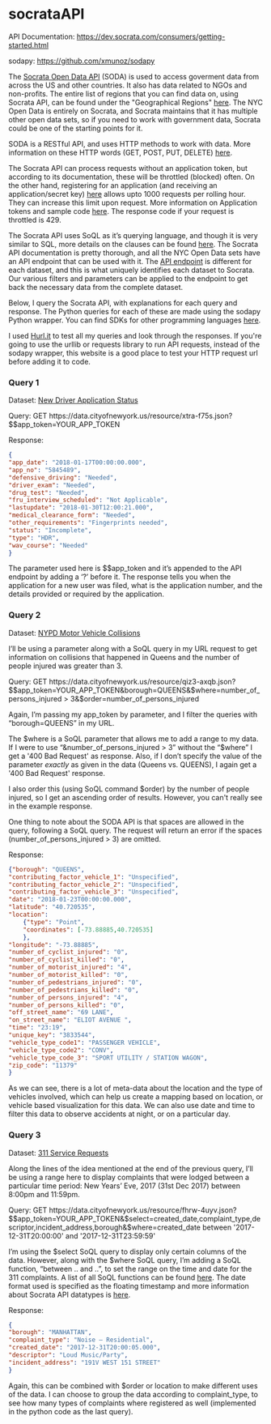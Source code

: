 # socrataAPI
API Documentation: https://dev.socrata.com/consumers/getting-started.html 

sodapy: https://github.com/xmunoz/sodapy

The [Socrata Open Data API](https://dev.socrata.com/) (SODA) is used to access goverment data from across the US and other countries. It also has data related to NGOs and non-profits. The entire list of regions that you can find data on, using Socrata API, can be found under the "Geographical Regions" [here](https://www.opendatanetwork.com/). The NYC Open Data is entirely on Socrata, and Socrata maintains that it has multiple other open data sets, so if you need to work with government data, Socrata could be one of the starting points for it.

SODA is a RESTful API, and uses HTTP methods to work with data. More information on these HTTP words (GET, POST, PUT, DELETE) [here](https://dev.socrata.com/docs/verbs.html).

The Socrata API can process requests without an application token, but according to its documentation, these will be throttled (blocked) often. On the other hand, registering for an application (and receiving an application/secret key) [here](https://opendata.socrata.com/login) allows upto 1000 requests per rolling hour. They can increase this limit upon request. More information on Application tokens and sample code [here](https://dev.socrata.com/docs/app-tokens.html). The response code if your request is throttled is 429. 

The Socrata API uses SoQL as it’s querying language, and though it is very similar to SQL, more details on the clauses can be found [here](https://dev.socrata.com/docs/queries/). The Socrata API documentation is pretty thorough, and all the NYC Open Data sets have an API endpoint that can be used with it. The [API endpoint](https://dev.socrata.com/docs/endpoints.html) is different for each dataset, and this is what uniquely identifies each dataset to Socrata. Our various filters and parameters can be applied to the endpoint to get back the necessary data from the complete dataset.

Below, I query the Socrata API, with explanations for each query and response. The Python queries for each of these are made using the sodapy Python wrapper. You can find SDKs for other programming languages [here](https://dev.socrata.com/libraries/). 

I used [Hurl.it](https://www.hurl.it/) to test all my queries and look through the responses. If you're going to use the urllib or requests library to run API requests, instead of the sodapy wrapper, this website is a good place to test your HTTP request url before adding it to code.

### Query 1

Dataset: [New Driver Application Status](https://data.cityofnewyork.us/Transportation/New-Driver-Application-Status/dpec-ucu7)

Query: GET https&#58;<i></i>//data.cityofnewyork.us/resource/xtra-f75s.json?$$app_token=YOUR_APP_TOKEN

Response: 
```json
{
"app_date": "2018-01-17T00:00:00.000",
"app_no": "5845489",
"defensive_driving": "Needed",
"driver_exam": "Needed",
"drug_test": "Needed",
"fru_interview_scheduled": "Not Applicable",
"lastupdate": "2018-01-30T12:00:21.000",
"medical_clearance_form": "Needed",
"other_requirements": "Fingerprints needed", 
"status": "Incomplete", 
"type": "HDR", 
"wav_course": "Needed"
}
```
The parameter used here is $$app_token and it’s appended to the API endpoint by adding a ‘?’ before it. The response tells you when the application for a new user was filed, what is the application number, and the details provided or required by the application.

### Query 2

Dataset: [NYPD Motor Vehicle Collisions](https://data.cityofnewyork.us/Public-Safety/NYPD-Motor-Vehicle-Collisions/h9gi-nx95)

I’ll be using a parameter along with a SoQL query in my URL request to get information on collisions that happened in Queens and the number of people injured was greater than 3.

Query: GET https&#58;//<i></i>data\.cityofnewyork.us/resource/qiz3-axqb.json?$$app_token=YOUR_APP_TOKEN&borough=QUEENS&$where=number_of_persons_injured > 3&$order=number_of_persons_injured

Again, I’m passing my app_token by parameter, and I filter the queries with “borough=QUEENS” in my URL. 

The $where is a SoQL parameter that allows me to add a range to my data. If I were to use “&number_of_persons_injured > 3” without the “$where” I get a '400 Bad Request' as response. Also, if I don’t specify the value of the parameter <i>exactly</i> as given in the data (Queens vs. QUEENS), I again get a '400 Bad Request' response.

I also order this (using SoQL command $order) by the number of people injured, so I get an ascending order of results. However, you can't really see in the example response. 

One thing to note about the SODA API is that spaces are allowed in the query, following a SoQL query. The request will return an error if the spaces (number_of_persons_injured > 3) are omitted.

Response: 
```json
{"borough": "QUEENS",
"contributing_factor_vehicle_1": "Unspecified",
"contributing_factor_vehicle_2": "Unspecified",
"contributing_factor_vehicle_3": "Unspecified",
"date": "2018-01-23T00:00:00.000",
"latitude": "40.720535",
"location":
	{"type": "Point",
	"coordinates": [-73.88885,40.720535]
	},
"longitude": "-73.88885",
"number_of_cyclist_injured": "0",
"number_of_cyclist_killed": "0",
"number_of_motorist_injured": "4",
"number_of_motorist_killed": "0",
"number_of_pedestrians_injured": "0",
"number_of_pedestrians_killed": "0",
"number_of_persons_injured": "4",
"number_of_persons_killed": "0",
"off_street_name": "69 LANE",
"on_street_name": "ELIOT AVENUE ", 
"time": "23:19", 
"unique_key": "3833544", 
"vehicle_type_code1": "PASSENGER VEHICLE", 
"vehicle_type_code2": "CONV", 
"vehicle_type_code_3": "SPORT UTILITY / STATION WAGON",
"zip_code": "11379"
}
```
As we can see, there is a lot of meta-data about the location and the type of vehicles involved, which can help us create a mapping based on location, or vehicle based visualization for this data. We can also use date and time to filter this data to observe accidents at night, or on a particular day.

### Query 3

Dataset: [311 Service Requests](https://data.cityofnewyork.us/Social-Services/311-Service-Requests-from-2010-to-Present/erm2-nwe9)

Along the lines of the idea mentioned at the end of the previous query, I’ll be using a range here to display complaints that were lodged between a particular time period: New Years’ Eve, 2017 (31st Dec 2017) between 8:00pm and 11:59pm.

Query: GET https&#58;//<i></i>data\.cityofnewyork.us/resource/fhrw-4uyv.json?$$app_token=YOUR_APP_TOKEN&$select=created_date,complaint_type,descriptor,incident_address,borough&$where=created_date between '2017-12-31T20:00:00' and '2017-12-31T23:59:59' 

I’m using the $select SoQL query to display only certain columns of the data. However, along with the $where SoQL query, I’m adding a SoQL function, “between .. and ..”, to set the range on the time and date for the 311 complaints. A list of all SoQL functions can be found [here](https://dev.socrata.com/docs/functions/#,). The date format used is specified as the floating timestamp and more information about Socrata API datatypes is [here](https://dev.socrata.com/docs/datatypes/#,).

Response: 
```json
{
"borough": "MANHATTAN",
"complaint_type": "Noise – Residential", 
"created_date": "2017-12-31T20:00:05.000", 
"descriptor": "Loud Music/Party", 
"incident_address": "191V WEST 151 STREET"
}
```
Again, this can be combined with $order or location to make different uses of the data. I can choose to group the data according to complaint_type, to see how many types of complaints where registered as well (implemented in the python code as the last query). 
